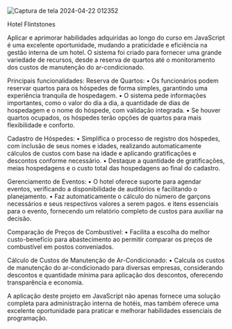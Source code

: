 ![Captura de tela 2024-04-22 012352](https://github.com/EliasAndrad/Hotel-flintstones/assets/84996872/2b554c04-3ca7-4d2d-bede-18685ac8e459)

Hotel Flintstones

Aplicar e aprimorar habilidades adquiridas ao longo do curso em JavaScript é uma excelente oportunidade, mudando a praticidade e eficiência na gestão interna de um hotel. O sistema foi criado para fornecer uma grande variedade de recursos, desde a reserva de quartos até o monitoramento dos custos de manutenção do ar-condicionado.

Principais funcionalidades:
Reserva de Quartos:
•	Os funcionários podem reservar quartos para os hóspedes de forma simples, garantindo uma experiência tranquila de hospedagem.
•	O sistema pede informações importantes, como o valor do dia a dia, a quantidade de dias de hospedagem e o nome do hóspede, com validação integrada.
•	Se houver quartos ocupados, os hóspedes terão opções de quartos para mais flexibilidade e conforto.

Cadastro de Hóspedes:
•	Simplifica o processo de registro dos hóspedes, com inclusão de seus nomes e idades, realizando automaticamente cálculos de custos com base na idade e aplicando gratificações e descontos conforme necessário.
•	Destaque a quantidade de gratificações, meias hospedagens e o custo total das hospedagens ao final do cadastro.

Gerenciamento de Eventos:
•	O hotel oferece suporte para agendar eventos, verificando a disponibilidade de auditórios e facilitando o planejamento.
•	Faz automaticamente o cálculo do número de garçons necessários e seus respectivos valores a serem pagos. e itens essenciais para o evento, fornecendo um relatório completo de custos para auxiliar na decisão.

Comparação de Preços de Combustível:
•	Facilita a escolha do melhor custo-benefício para abastecimento ao permitir comparar os preços de combustível em postos conveniados.

Cálculo de Custos de Manutenção de Ar-Condicionado: 
•	Calcula os custos de manutenção do ar-condicionado para diversas empresas, considerando descontos e quantidade mínima para aplicação dos descontos, oferecendo transparência e economia.

A aplicação deste projeto em JavaScript não apenas fornece uma solução completa para administração interna de hotéis, mas também oferece uma excelente oportunidade para praticar e melhorar habilidades essenciais de programação.







